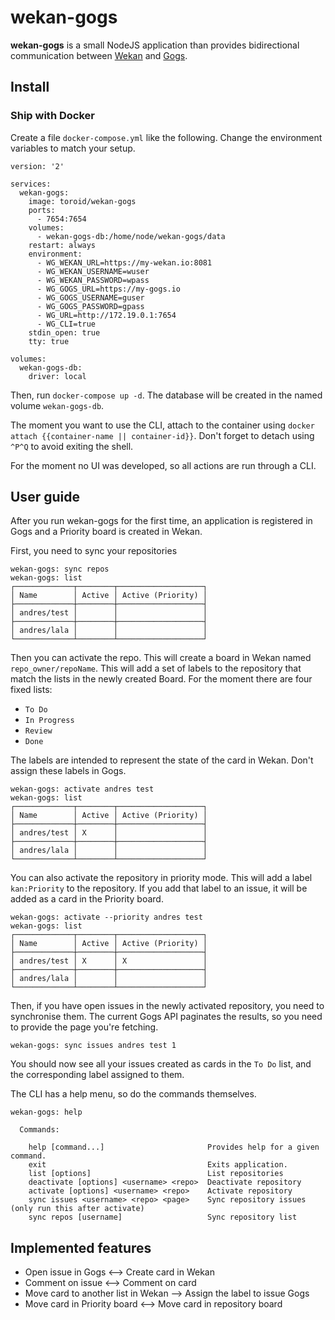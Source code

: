 # wekan-gogs

**wekan-gogs** is a small NodeJS application than provides bidirectional
communication between [Wekan](https://github.com/wekan/wekan) and
[Gogs](https://github.com/gogits/gogs).

## Install

### Ship with Docker

Create a file `docker-compose.yml` like the following. Change the environment
variables to match your setup.

```
version: '2'

services:
  wekan-gogs:
    image: toroid/wekan-gogs
    ports:
      - 7654:7654
    volumes:
      - wekan-gogs-db:/home/node/wekan-gogs/data
    restart: always
    environment:
      - WG_WEKAN_URL=https://my-wekan.io:8081
      - WG_WEKAN_USERNAME=wuser
      - WG_WEKAN_PASSWORD=wpass
      - WG_GOGS_URL=https://my-gogs.io
      - WG_GOGS_USERNAME=guser
      - WG_GOGS_PASSWORD=gpass
      - WG_URL=http://172.19.0.1:7654
      - WG_CLI=true
    stdin_open: true
    tty: true

volumes:
  wekan-gogs-db:
    driver: local
```

Then, run `docker-compose up -d`. The database will be created in the named
volume `wekan-gogs-db`.

The moment you want to use the CLI, attach to the container using `docker
attach {{container-name || container-id}}`. Don't forget to detach using `^P^Q`
to avoid exiting the shell.

For the moment no UI was developed, so all actions are run through a CLI.

## User guide

After you run wekan-gogs for the first time, an application is registered in
Gogs and a Priority board is created in Wekan.

First, you need to sync your repositories

```
wekan-gogs: sync repos
wekan-gogs: list
┌─────────────┬────────┬───────────────────┐
│ Name        │ Active │ Active (Priority) │
├─────────────┼────────┼───────────────────┤
│ andres/test │        │                   │
├─────────────┼────────┼───────────────────┤
│ andres/lala │        │                   │
└─────────────┴────────┴───────────────────┘
```

Then you can activate the repo. This will create a board in Wekan named
`repo_owner/repoName`. This will add a set of labels to the repository that
match the lists in the newly created Board. For the moment there are four fixed
lists:

- `To Do`
- `In Progress`
- `Review`
- `Done`

The labels are intended to represent the state of the card in Wekan. Don't
assign these labels in Gogs.

```
wekan-gogs: activate andres test
wekan-gogs: list
┌─────────────┬────────┬───────────────────┐
│ Name        │ Active │ Active (Priority) │
├─────────────┼────────┼───────────────────┤
│ andres/test │ X      │                   │
├─────────────┼────────┼───────────────────┤
│ andres/lala │        │                   │
└─────────────┴────────┴───────────────────┘
```

You can also activate the repository in priority mode. This will add a label
`kan:Priority` to the repository. If you add that label to an issue, it will be
added as a card in the Priority board.

```
wekan-gogs: activate --priority andres test
wekan-gogs: list
┌─────────────┬────────┬───────────────────┐
│ Name        │ Active │ Active (Priority) │
├─────────────┼────────┼───────────────────┤
│ andres/test │ X      │ X                 │
├─────────────┼────────┼───────────────────┤
│ andres/lala │        │                   │
└─────────────┴────────┴───────────────────┘
```

Then, if you have open issues in the newly activated repository, you need to
synchronise them. The current Gogs API paginates the results, so you need to
provide the page you're fetching.

```
wekan-gogs: sync issues andres test 1
```

You should now see all your issues created as cards in the `To Do` list, and
the corresponding label assigned to them.

The CLI has a help menu, so do the commands themselves.

```
wekan-gogs: help

  Commands:

    help [command...]                       Provides help for a given command.
    exit                                    Exits application.
    list [options]                          List repositories
    deactivate [options] <username> <repo>  Deactivate repository
    activate [options] <username> <repo>    Activate repository
    sync issues <username> <repo> <page>    Sync repository issues (only run this after activate)
    sync repos [username]                   Sync repository list
```

## Implemented features

- Open issue in Gogs <--> Create card in Wekan
- Comment on issue <--> Comment on card
- Move card to another list in Wekan --> Assign the label to issue Gogs
- Move card in Priority board <--> Move card in repository board

